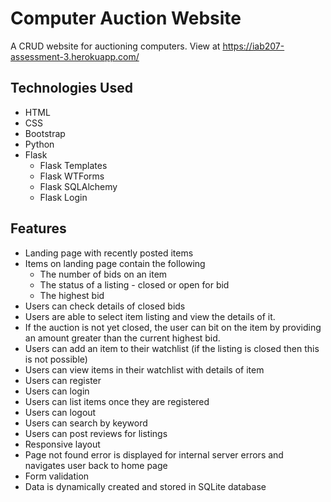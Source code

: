# Computer Auction Website

A CRUD website for auctioning computers. View at https://iab207-assessment-3.herokuapp.com/


## Technologies Used
- HTML
- CSS
- Bootstrap
- Python
- Flask
  - Flask Templates
  - Flask WTForms
  - Flask SQLAlchemy
  - Flask Login

## Features
- Landing page with recently posted items
- Items on landing page contain the following
  - The number of bids on an item
  - The status of a listing - closed or open for bid
  - The highest bid
- Users can check details of closed bids
- Users are able to select item listing and view the details of it.
- If the auction is not yet closed, the user can bit on the item by providing an amount greater than the current highest bid. 
- Users can add an item to their watchlist (if the listing is closed then this is not possible)
- Users can view items in their watchlist with details of item
- Users can register
- Users can login
- Users can list items once they are registered
- Users can logout
- Users can search by keyword
- Users can post reviews for listings
- Responsive layout 
- Page not found error is displayed for internal server errors and navigates user back to home page
- Form validation
- Data is dynamically created and stored in SQLite database
